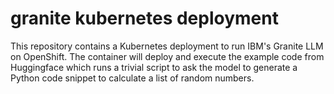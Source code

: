 # granite kubernetes deployment

This repository contains a Kubernetes deployment to run IBM's Granite LLM on OpenShift. The container will deploy and execute the example code from Huggingface which runs a trivial script to ask the model to generate a Python code snippet to calculate a list of random numbers.

